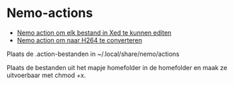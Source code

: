 # Nemo-actions
- [Nemo action om elk bestand in Xed te kunnen editen](https://github.com/M4rc3lv/Nemo-actions/blob/main/editbestand.nemo_action)
- [Nemo action om naar H264 te converteren](https://github.com/M4rc3lv/Nemo-actions/blob/main/convert264.nemo_action)

Plaats de .action-bestanden in ~/.local/share/nemo/actions

Plaats de bestanden uit het mapje homefolder in de homefolder en maak ze uitvoerbaar met chmod +x.
